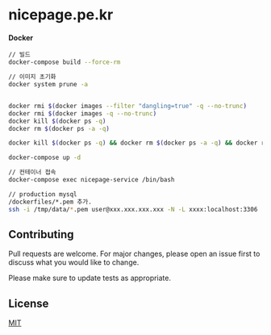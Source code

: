# nicepage.pe.kr


#### Docker
```bash
// 빌드
docker-compose build --force-rm

// 이미지 초기화
docker system prune -a


docker rmi $(docker images --filter "dangling=true" -q --no-trunc)
docker rmi $(docker images -q --no-trunc)
docker kill $(docker ps -q)
docker rm $(docker ps -a -q)

docker kill $(docker ps -q) && docker rm $(docker ps -a -q) && docker rmi $(docker images -q --no-trunc) && docker-compose build --force-rm

docker-compose up -d

// 컨테이너 접속
docker-compose exec nicepage-service /bin/bash

// production mysql
/dockerfiles/*.pem 추가.
ssh -i /tmp/data/*.pem user@xxx.xxx.xxx.xxx -N -L xxxx:localhost:3306
```

## Contributing
Pull requests are welcome. For major changes, please open an issue first to discuss what you would like to change.

Please make sure to update tests as appropriate.

## License
[MIT](https://choosealicense.com/licenses/mit/)
